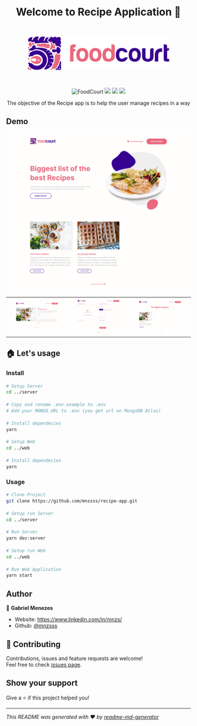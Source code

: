 <h1 align="center">Welcome to Recipe Application 👋</h1>

<br>

<p align="center">
  <img alt="Version" src="./images/logo.png" />
</p>

<br>

<p align= "center">
  <img alt="FoodCourt" src="https://img.shields.io/badge/version-1.0-blue.svg?style=for-the-badge&logo=appveyor" />
   <img src="https://img.shields.io/github/forks/mnzsss/recipe-app?style=for-the-badge&logo=appveyor" />
   <img src="https://img.shields.io/github/stars/mnzsss/recipe-app?style=for-the-badge&logo=appveyor" />
   <img src="https://img.shields.io/twitter/url?url=https%3A%2F%2Fgithub.com%2Fmnzsss%2Frecipe-app?style=for-the-badge&logo=appveyor" />
</p>

<p align="center">
The objective of the Recipe app is to help the user manage recipes in a way
</p>

## Demo

<p align="center">
   <img alt="Demo" src="./images/dashboard.png" />
</p>

<table>
 <tr>
 <td >
    <img alt="Demo" src="./images/recipe.png" />
 </td>
 <td >
    <img alt="Demo" src="./images/add-recipe.png" />
 </td>
 <td >
    <img alt="Demo" src="./images/liked-recipes.png" />
 </td>
 </tr>
</table>

## 🏠 Let's usage

### Install

```sh
# Setup Server
cd ../server

# Copy and rename .env.example to .env
# Add your MONGO_URL to .env (you get url on MongoDB Atlas)

# Install dependecies
yarn

# Setup Web
cd ../web

# Install dependecies
yarn
```

### Usage


```sh
# Clone Project
git clone https://github.com/mnzsss/recipe-app.git

# Setup run Server
cd ../server

# Run Server
yarn dev:server

# Setup run Web
cd ../web

# Run Web Application
yarn start
```

## Author

👤 **Gabriel Menezes**

- Website: https://www.linkedin.com/in/mnzs/
- Github: [@mnzsss](https://github.com/mnzsss)

## 🤝 Contributing

Contributions, issues and feature requests are welcome!<br />Feel free to check [issues page](https://github.com/mnzsss/recipe-app/issues).

## Show your support

Give a ⭐️ if this project helped you!

---

_This README was generated with ❤️ by [readme-md-generator](https://github.com/kefranabg/readme-md-generator)_
